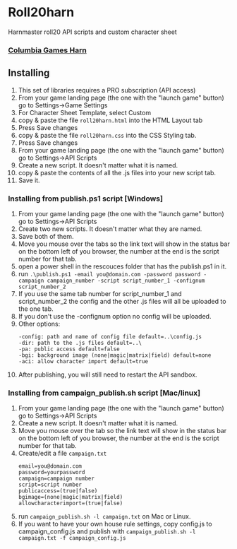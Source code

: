 # Roll20harn
Harnmaster roll20 API scripts and custom character sheet


### [Columbia Games Harn](http://columbiagames.com/harn/index.html)

## Installing
1. This set of libraries requires a PRO subscription (API access)
1. From your game landing page (the one with the "launch game" button) 
   go to Settings->Game Settings
1. For Character Sheet Template, select Custom
1. copy & paste the file ``roll20harn.html`` into the HTML Layout tab
1. Press Save changes
1. copy & paste the file ``roll20harn.css`` into the CSS Styling tab.
1. Press Save changes
1. From your game landing page (the one with the "launch game" button) 
   go to Settings->API Scripts
1. Create a new script. It doesn't matter what it is named. 
1. copy & paste the contents of all the .js files into your new script tab.
1. Save it.

### Installing from publish.ps1 script [Windows]
1. From your game landing page (the one with the "launch game" button) 
   go to Settings->API Scripts
1. Create two new scripts. It doesn't matter what they are named.
1. Save both of them.
1. Move you mouse over the tabs so the link text will show in the status bar on the bottom left of you browser, the number at the end is the script number for that tab.
1. open a power shell in the rescouces folder that has the publish.ps1 in it.
1. run ```.\publish.ps1 -email you@domain.com -password password -campaign campaign_number -script script_number_1 -confignum script_number_2```
1. If you use the same tab number for script_number_1 and script_number_2 the config and the other .js files will all be uploaded to the one tab.
1. If you don't use the -confignum option no config will be uploaded.
1. Other options:
    ```
    -config: path and name of config file default=..\config.js
    -dir: path to the .js files default=..\
    -pa: public access default=false
    -bgi: background image (none|magic|matrix|field) default=none
    -aci: allow character import default=true
    ```
1. After publishing, you will still need to restart the API sandbox.

### Installing from campaign_publish.sh script [Mac/linux]
1. From your game landing page (the one with the "launch game" button) 
   go to Settings->API Scripts
1. Create a new script. It doesn't matter what it is named. 
1. Move you mouse over the tab so the link text will show in the status bar on the bottom left of you browser, the number at the end is the script number for that tab.
1. Create/edit a file ```campaign.txt```
    ```
    email=you@domain.com
    password=yourpassword
    campaign=campaign number
    script=script number
    publicaccess=(true|false)
    bgimage=(none|magic|matrix|field)
    allowcharacterimport=(true|false)
    ```
1. run ```campaign_publish.sh -l campaign.txt``` on Mac or Linux.
1. If you want to have your own house rule settings, copy config.js to campaign_config.js and publish with
   ```campaign_publish.sh -l campaign.txt -f campaign_config.js```

